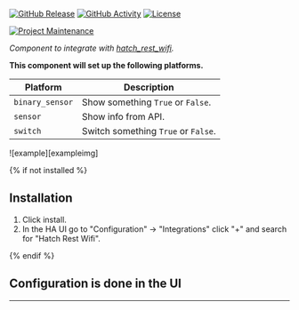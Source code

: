 [![GitHub Release][releases-shield]][releases]
[![GitHub Activity][commits-shield]][commits]
[![License][license-shield]][license]

[![Project Maintenance][maintenance-shield]][user_profile]

_Component to integrate with [hatch_rest_wifi][hatch_rest_wifi]._

**This component will set up the following platforms.**

| Platform        | Description                         |
| --------------- | ----------------------------------- |
| `binary_sensor` | Show something `True` or `False`.   |
| `sensor`        | Show info from API.                 |
| `switch`        | Switch something `True` or `False`. |

![example][exampleimg]

{% if not installed %}

## Installation

1. Click install.
1. In the HA UI go to "Configuration" -> "Integrations" click "+" and search for "Hatch Rest Wifi".

{% endif %}

## Configuration is done in the UI

<!---->

---

[hatch_rest_wifi]: https://github.com/zblust/hass-HatchRestPlus
[commits-shield]: https://img.shields.io/github/commit-activity/y/zblust/hass-HatchRestPlus.svg?style=for-the-badge
[commits]: https://github.com/zblust/hass-HatchRestPlus/commits/master
[hacs]: https://hacs.xyz
[hacsbadge]: https://img.shields.io/badge/HACS-Custom-orange.svg?style=for-the-badge
[license]: https://github.com/zblust/hass-HatchRestPlus/blob/main/LICENSE
[license-shield]: https://img.shields.io/github/license/zblust/hass-HatchRestPlus.svg?style=for-the-badge
[maintenance-shield]: https://img.shields.io/badge/maintainer-Zach%20Blust%20%40zblust-blue.svg?style=for-the-badge
[releases-shield]: https://img.shields.io/github/release/zblust/hass-HatchRestPlus.svg?style=for-the-badge
[releases]: https://github.com/zblust/hass-HatchRestPlus/releases
[user_profile]: https://github.com/zblust
